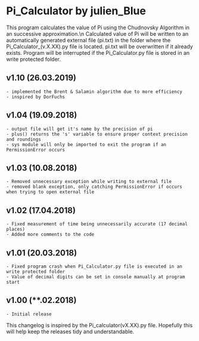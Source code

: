 # Pi_Calculator by julien_Blue
This program calculates the value of Pi using the Chudnovsky Algorithm in an successive approximation.\n
Calculated value of Pi will be written to an automatically generated
external file (pi.txt) in the folder where the Pi_Calculator_(v.X.XX).py file is located.
pi.txt will be overwritten if it already exists.
Program will be interrupted if the Pi_Calculator.py file is stored in an write protected folder.

## v1.10 (26.03.2019)
	- implemented the Brent & Salamin algorithm due to more efficiency
	- inspired by DorFuchs
## v1.04 (19.09.2018)
	- output file will get it's name by the precision of pi
	- plus() returns the 's' variable to ensure proper context precision and roundings
	- sys module will only be imported to exit the program if an PermissionError occurs 

## v1.03 (10.08.2018)
	- Removed unnecessary exception while writing to external file
	- removed blank exception, only catching PermissionError if occurs when trying to open external file 

## v1.02 (17.04.2018)
	- Fixed measurement of time being unnecessarily accurate (17 decimal places)
	- Added more comments to the code

## v1.01 (20.03.2018)
	- Fixed program crash when Pi_Calculator.py file is executed in an write protected folder
	- Value of decimal digits can be set in console manually at program start

## v1.00 (**.02.2018)
	- Initial release

This changelog is inspired by the Pi_calculator(vX.XX).py file.
Hopefully this will help keep the releases tidy and understandable.
